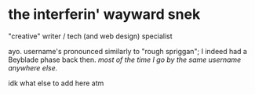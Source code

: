 # the interferin' wayward snek
"creative" writer / tech (and web design) specialist

ayo. username's pronounced similarly to "rough spriggan"; I indeed had a Beyblade phase back then. *most of the time I go by the same username anywhere else.*

idk what else to add here atm
